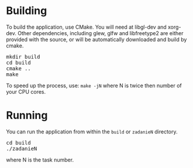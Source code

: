 Building
===
To build the application, use CMake. You will need at libgl-dev and xorg-dev.
Other dependencies, including glew, glfw and libfreetype2 are either provided
with the source, or will be automatically downloaded and build by cmake.

<pre>
mkdir build
cd build
cmake ..
make
</pre>

To speed up the process, use: `make -jN`
where N is twice then number of your CPU cores.

Running
===
You can run the application from within the `build` or `zadanieN` directory.

<pre>
cd build
./zadanieN
</pre>

where N is the task number.
